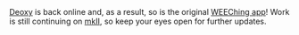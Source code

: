 <html><body><a title="DeoxyRiboNucleicHyperDimension" href="http://deoxy.org/" target="_blank">Deoxy</a> is back online and, as a result, so is the original <a title="WEEChing" href="http://games.wiseeyesent.com/projects/games/weeching/" target="_blank">WEEChing app</a>! Work is still continuing on <a title="WEEChing Design Doc" href="https://docs.google.com/document/d/163UNkPpUZHeMm2xf5OiORDiD7DNjYpOxLj7lXTMHERo/edit?usp=sharing" target="_blank">mkII</a>, so keep your eyes open for further updates.</body></html>

